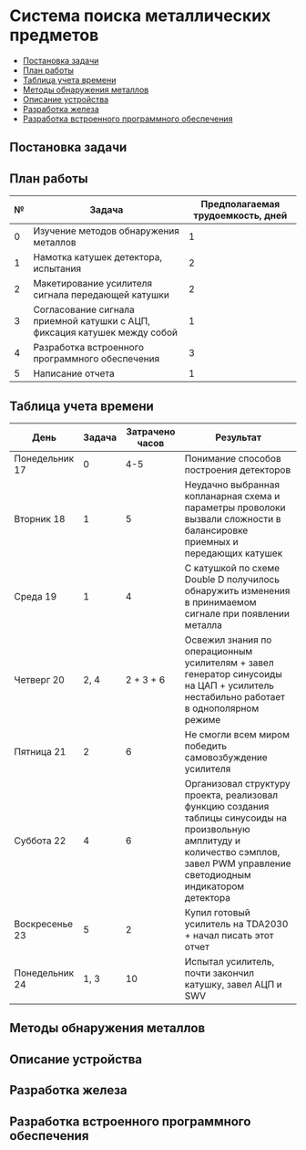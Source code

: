 # Система поиска металлических предметов

* [Постановка задачи](#chapter-0)
* [План работы](#chapter-1)
* [Таблица учета времени](#chapter-2)
* [Методы обнаружения металлов](#chapter-3)
* [Описание устройства](#chapter-4)
* [Разработка железа](#chapter-5)
* [Разработка встроенного программного обеспечения](#chapter-6)

<a id="chapter-0"></a>
## Постановка задачи


<a id="chapter-1"></a>
## План работы

 №   | Задача | Предполагаемая трудоемкость, дней
 --- | ------ | ---
 0 | Изучение методов обнаружения металлов | 1
 1 | Намотка катушек детектора, испытания  | 2
 2 | Макетирование усилителя сигнала передающей катушки | 2
 3 | Согласование сигнала приемной катушки с АЦП, фиксация катушек между собой | 1
 4 | Разработка встроенного программного обеспечения | 3
 5 | Написание отчета | 1


<a id="chapter-2"></a>
## Таблица учета времени

| День | Задача | Затрачено часов | Результат |
| ---- | ------ | --------------- | --------- |
| Понедельник 17 | 0 |  4-5          | Понимание  способов построения детекторов |
| Вторник 18     | 1 |  5            | Неудачно выбранная копланарная схема и параметры проволоки вызвали сложности в балансировке приемных и передающих катушек |
| Среда  19      | 1 |  4            | С катушкой по схеме Double D получилось обнаружить изменения в принимаемом сигнале при появлении металла | 
| Четверг 20     | 2, 4 |  2 + 3 + 6 | Освежил знания по операционным усилителям + завел генератор синусоиды на ЦАП + усилитель нестабильно работает в однополярном режиме |
| Пятница 21     | 2 |  6            | Не смогли всем миром победить самовозбуждение усилителя |
| Суббота 22     | 4 |  6            | Организовал структуру проекта, реализовал функцию создания таблицы синусоиды на произвольную амплитуду и количество сэмплов, завел PWM управление светодиодным индикатором детектора |
| Воскресенье 23 | 5 |  2            | Купил готовый усилитель на TDA2030 + начал писать этот отчет |
| Понедельник 24 | 1, 3 | 10         | Испытал усилитель, почти закончил катушку, завел АЦП и SWV |

<a id="chapter-3"></a>
## Методы обнаружения металлов

<a id="chapter-4"></a>
## Описание устройства

<a id="chapter-5"></a>
## Разработка железа

<a id="chapter-6"></a>
## Разработка встроенного программного обеспечения
